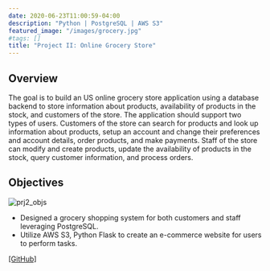 ```yaml
---
date: 2020-06-23T11:00:59-04:00
description: "Python | PostgreSQL | AWS S3"
featured_image: "/images/grocery.jpg"
#tags: []
title: "Project II: Online Grocery Store"
---
```

## Overview
The goal is to build an US online grocery store application using a database backend to store information about products, availability of products in the stock, and customers of the store. The application should support two types of users. Customers of the store can search for products and look up information about products, setup an account and change their preferences and account details, order products, and make payments. Staff of the store can modify and create products, update the availability of products in the stock, query customer information, and process orders.


## Objectives
![prj2_objs](/images/prj2_objs2.png)

* Designed a grocery shopping system for both customers and staff leveraging PostgreSQL.
* Utilize AWS S3, Python Flask to create an e-commerce website for users to perform tasks.

[[GitHub]](https://github.com/A-Y-Yang/CS-425-Online-Grocery-Store-App-master)
